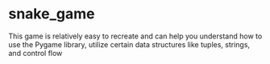 # snake_game
This game is relatively easy to recreate and can help you understand how to use the Pygame library, utilize certain data structures like tuples, strings, and control flow
